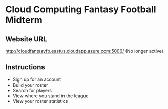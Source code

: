# Cloud Computing Fantasy Football Midterm

## Website URL

http://cloudfantasyfb.eastus.cloudapp.azure.com:5000/ (No longer active)

## Instructions

* Sign up for an account
* Build your roster
* Search for players
* View where you stand in the league
* View your roster statistics
